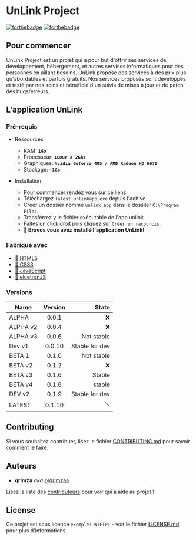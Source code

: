 # UnLink Project

[![forthebadge](http://forthebadge.com/images/badges/built-with-love.svg)]()  [![forthebadge](http://forthebadge.com/images/badges/powered-by-electricity.svg)]()

## Pour commencer

UnLink Project est un projet qui a pour but d'offrir ses services de développement, hébergement, et autres services informatiques pour des personnes en aillant besoins. UnLink propose des services à des prix plus qu'abordables et parfois gratuits. Nos services proposés sont développés et testé par nos soins et bénéficie d'un suivis de mises à jour et de patch des bugs/erreurs.

## L'application UnLink 
### Pré-requis

- Ressources
  - RAM: **`1Go`**
  - Processeur: **`1Cœur à 2Ghz`**
  - Graphiques: **`Nvidia Geforce 405 / AMD Radeon HD 6670`**
  - Stockage: **`~1Go`**
  
- Installation
  - Pour commencer rendez vous [sur ce liens](https://github.com/qrlmzaa/unlink/app/).
  - Téléchargez `latest-unlinkapp.exe` depuis l'achive.
  - Créer un dossier nommé `unlink.app` dans le dossiler `C:\Program Files`.
  - Transférrez y le fichier exécutable de l'app unlink.
  - Faites un click droit puis cliquez sur `Créer un racourcis`.
  - **🎉 Bravos vous avez installé l'application UnLink!**

### Fabriqué avec

* [🧪 HTML5](http://devdocs.io/html)
* [🧪 CSS3](https://devdocs.io/css)
* [🧪 JavaScript](https://devdocs.io/javascript)
* [🧪 elcetronJS](https://www.electronjs.org/)

### Versions
| Name | Version | State | 
|-|:--:|-:| 
| ALPHA | 0.0.1 | :x: |
| ALPHA v2 | 0.0.4 | :x: |
| ALPHA v3 | 0.0.6 | Not stable |
| Dev v1 | 0.0.10 | Stable for dev |
| BETA 1 | 0.1.0 | Not stable |
| BETA v2 | 0.1.2 | :x: |
| BETA v3 | 0.1.6 | Stable |
| BETA v4 | 0.1.8 | stable |
| DEV v2 | 0.1.9 | Stable for dev |
| LATEST | 0.1.10 | 🪛 |


## Contributing

Si vous souhaitez contribuer, lisez le fichier [CONTRIBUTING.md](https://github.com/qrlmzaa/unlink/contributing.md) pour savoir comment le faire.

## Auteurs
* **qrlmza** _aka_ [@qrlmzaa](https://github.com/qrlmzaa)

Lisez la liste des [contributeurs](https://github.com/qrlmzaa/unlink/contributors) pour voir qui à aidé au projet !

## License

Ce projet est sous licence ``exemple: WTFTPL`` - voir le fichier [LICENSE.md](LICENSE.md) pour plus d'informations

